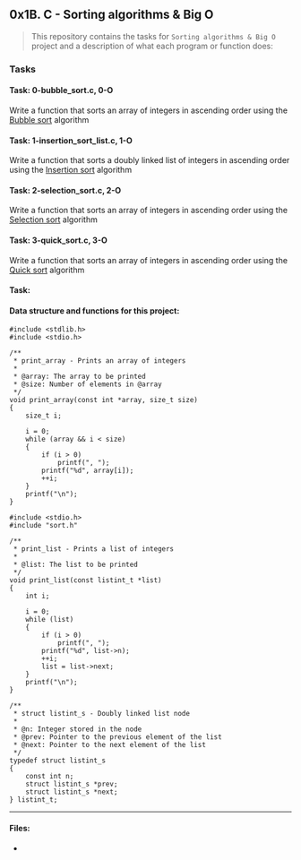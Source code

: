 ## 0x1B. C - Sorting algorithms & Big O

> This repository contains the tasks for `Sorting algorithms & Big O` project and a description of what each program or function does:

### Tasks

#### Task: 0-bubble_sort.c, 0-O
Write a function that sorts an array of integers in ascending order using the [Bubble sort](https://alx-intranet.hbtn.io/rltoken/awhP8BhtkGi-lwmMc2-KAw) algorithm

#### Task: 1-insertion_sort_list.c, 1-O
Write a function that sorts a doubly linked list of integers in ascending order using the [Insertion sort](https://alx-intranet.hbtn.io/rltoken/GocxRKbPdsmERXeOHMCO2w) algorithm

#### Task: 2-selection_sort.c, 2-O
Write a function that sorts an array of integers in ascending order using the [Selection sort](https://alx-intranet.hbtn.io/rltoken/SEbg0fBEraioQcl-igvUSw) algorithm

#### Task: 3-quick_sort.c, 3-O
Write a function that sorts an array of integers in ascending order using the [Quick sort](https://alx-intranet.hbtn.io/rltoken/_pBTrH0Xyo4BRmQn4CtnMg) algorithm

#### Task: 




#### Data structure and functions for this project:
```
#include <stdlib.h>
#include <stdio.h>

/**
 * print_array - Prints an array of integers
 *
 * @array: The array to be printed
 * @size: Number of elements in @array
 */
void print_array(const int *array, size_t size)
{
    size_t i;

    i = 0;
    while (array && i < size)
    {
        if (i > 0)
            printf(", ");
        printf("%d", array[i]);
        ++i;
    }
    printf("\n");
}

#include <stdio.h>
#include "sort.h"

/**
 * print_list - Prints a list of integers
 *
 * @list: The list to be printed
 */
void print_list(const listint_t *list)
{
    int i;

    i = 0;
    while (list)
    {
        if (i > 0)
            printf(", ");
        printf("%d", list->n);
        ++i;
        list = list->next;
    }
    printf("\n");
}
```
```
/**
 * struct listint_s - Doubly linked list node
 *
 * @n: Integer stored in the node
 * @prev: Pointer to the previous element of the list
 * @next: Pointer to the next element of the list
 */
typedef struct listint_s
{
    const int n;
    struct listint_s *prev;
    struct listint_s *next;
} listint_t;
```

___

#### Files:

* []()




